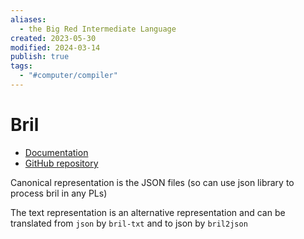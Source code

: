 ```yaml
---
aliases:
  - the Big Red Intermediate Language
created: 2023-05-30
modified: 2024-03-14
publish: true
tags:
  - "#computer/compiler"
---
```


# Bril
- [Documentation](https://capra.cs.cornell.edu/bril/)
- [GitHub repository](https://github.com/sampsyo/bril)

Canonical representation is the JSON files (so can use json library to process bril in any PLs)

The text representation is an alternative representation and can be translated from `json` by `bril-txt` and to json by `bril2json`